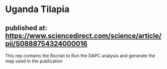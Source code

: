 # Uganda Tilapia

## published at: https://www.sciencedirect.com/science/article/pii/S0888754324000016

This rep contains the Rscript to Run the DAPC analysis and generate the map used in the publication

